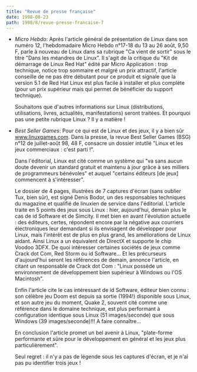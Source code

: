 ```yaml
---
title: "Revue de presse française"
date: 1998-08-23
path: 1998/8/revue-presse-francaise-7
---
```


<UL>

<LI>
<P>
<EM>Micro Hebdo</EM>:
Après l'article général de présentation de Linux dans son numéro 12,
l'hebdomadaire Micro Hebdo n°17-18 du 13 au 26 août, 9,50 F, parle à
nouveau de Linux dans sa rubrique "Ca vient de sortir" sous le titre
"Dans les méandres de Linux". Il s'agit de la critique du "Kit de
démarrage de Linux Red Hat" édité par Micro Application : trop
technique, notice trop sommaire et malgré un prix attractif, l'article
conseille de ne pas être débutant pour ce produit et signale que la
version 5.1 de Red Hat Linux est plus facile à installer et plus
complète (pour un prix supérieur mais qui permet de bénéficier du
support technique).
</P>
<P>
Souhaitons que d'autres informations sur Linux (distributions,
utilisations, livres, actualités, manifestations) seront traitées. Et
pourquoi pas une petite rubrique Linux ? Il y a matière !
</P>


<LI>
<P>
<EM>Best Seller Games</EM>:
Pour ce qui est de Linux et des jeux, il y a bien sûr
<A HREF="http://www.linuxgames.com/">www.linuxgames.com</A>.
Dans la presse, la revue Best Seller Games
(BSG) n°12 de juillet-août 98, 48 F, consacre un dossier intutilé "Linux
et les jeux commerciaux : c'est parti !".
</P>

<P>
Dans l'éditorial, Linux est cité comme un système qui "va sans aucun
doute devenir un standard gratuit et maintenu à jour grâce à ses
milliers de programmeurs bénévoles" et auquel "certains éditeurs [de
jeux] commencent à s'intéresser".
</P>

<P>
Le dossier de 4 pages, illustrées de 7 captures d'écran (sans oublier
Tux, bien sûr), est signé Denis Bodor, un des responsables techniques du
magazine et qualifié de linuxien de service dans l'éditorial.
L'article traite en 5 points des jeux sous Linux : hier, aujourd'hui,
demain plus le cas de id Software et de Simcity. Il met bien en avant
l'évolution actuelle : des éditeurs, certes, répondent encore par la
négative aux courriers électroniques leur demandant si ils envisagent de
développer pour Linux, mais l'intérêt est de plus en plus grand, les
améliorations de Linux aidant. Ainsi Linux a un équivalent de DirectX et
supporte le chip Voodoo 3DFX. De quoi intéresser certaines sociétés de
jeux comme Crack dot Com, Red Storm ou id Software... Et les précurseurs
d'aujourd'hui seront les références de demain, annonce l'article, en
citant un responsable de Crack dot Com : "Linux possède un environnement
de développement bien supérieur à Windows ou l'OS Macintosh".
</P>

<P>
Enfin l'article cite le cas intéressant de id Software, éditeur bien
connu : son célèbre jeu Doom est depuis sa sortie (1994!) disponible
sous Linux, et son autre jeu du moment, Quake 2, souvent cité comme une
référence dans le domaine technique, est plus performant à configuration
identique sous Linux (51 images/seconde) que sous Windows (39
images/seconde)!!! A faire connaître...
</P>

<P>
En conclusion l'article promet un bel avenir à Linux, "plate-forme
performante et sûre pour le développement en général et les jeux plus
particulièrement".
</P>

<P>
Seul regret : il n'y a pas de légende sous les captures d'écran, et je
n'ai pas pu identifier trois jeux !
</P>


</UL>


